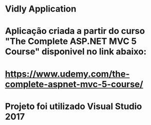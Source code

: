 # Vidly Application 
# Aplicação criada a partir do curso "The Complete ASP.NET MVC 5 Course" disponivel no link abaixo:
# https://www.udemy.com/the-complete-aspnet-mvc-5-course/

# Projeto foi utilizado Visual Studio 2017
